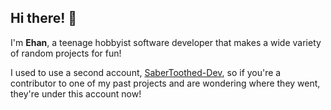 ## Hi there! 👋

I'm **Ehan**, a teenage hobbyist software developer that makes a wide variety of random projects for fun!

I used to use a second account, [SaberToothed-Dev](https://github.com/sabertoothed-dev), so if you're a contributor to one of my past projects and are wondering where they went, they're under this account now!
